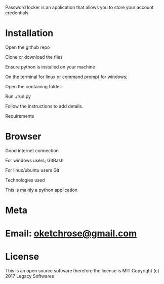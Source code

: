 Password locker is an application that allows you to store your account credentials

# Installation

Open the github repo

Clone or download the files

Ensure python is installed on your machine

On the terminal for linux or command prompt for windows;

Open the containing folder.

Run ./run.py

Follow the instructions to add details.

Requirements

# Browser

Good internet connection

For windows users; GitBash

For linux/ubuntu users Git

Technologies used

This is mainly a python application

# Meta

# Email: oketchrose@gmail.com

# License

This is an open source software therefore the license is MIT Copyright (c) 2017 Legacy Softwares
